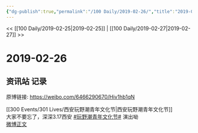 ```yaml
---
{"dg-publish":true,"permalink":"/100 Daily/2019-02-26/","title":"2019-02-26","created":"2022-12-22T14:25:05.000+08:00","updated":"2023-01-09T17:24:43.649+08:00"}
---
```



<< [[100 Daily/2019-02-25\|2019-02-25]] | [[100 Daily/2019-02-27\|2019-02-27]] >>

# 2019-02-26

## 资讯站 记录

原博链接: https://weibo.com/6466290670/Hiv1hb1qN

[[300 Events/301 Lives/西安玩野潮青年文化节\|西安玩野潮青年文化节]]  
大家不要忘了，深深3.17西安 [#玩野潮青年文化节#](https://s.weibo.com/weibo?q=%23%E7%8E%A9%E9%87%8E%E6%BD%AE%E9%9D%92%E5%B9%B4%E6%96%87%E5%8C%96%E8%8A%82%23) 演出呦  
[微博正文](https://weibo.com/detail/4343979334445525)
